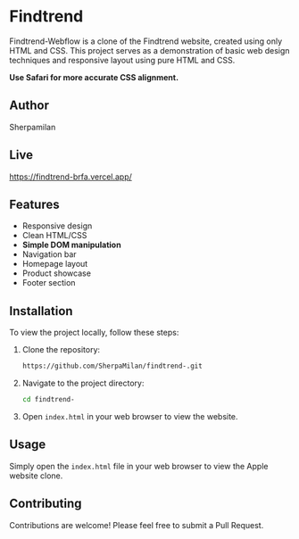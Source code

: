 # Findtrend

Findtrend-Webflow is a clone of the Findtrend website, created using only HTML and CSS. This project serves as a demonstration of basic web design techniques and responsive layout using pure HTML and CSS.

**Use Safari for more accurate CSS alignment.**

## Author

Sherpamilan

## Live
https://findtrend-brfa.vercel.app/


## Features

- Responsive design
- Clean HTML/CSS
- **Simple DOM manipulation**
- Navigation bar
- Homepage layout
- Product showcase
- Footer section

## Installation

To view the project locally, follow these steps:

1. Clone the repository:
    ```bash 
    https://github.com/SherpaMilan/findtrend-.git
    ```

2. Navigate to the project directory:
    ```bash
    cd findtrend-
    ```

3. Open `index.html` in your web browser to view the website.

## Usage

Simply open the `index.html` file in your web browser to view the Apple website clone.

## Contributing

Contributions are welcome! Please feel free to submit a Pull Request.





